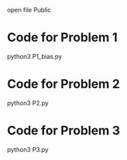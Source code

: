 open file Public
# Code for Problem 1
python3 P1_bias.py
# Code for Problem 2
python3 P2.py
# Code for Problem 3
python3 P3.py